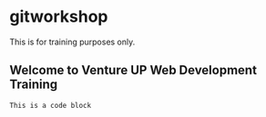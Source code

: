 # gitworkshop
This is for training purposes only.


## Welcome to Venture UP Web Development Training

``` This is a code block ```


